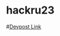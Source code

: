 # hackru23

#[Devpost Link](https://devpost.com/software/arrival-prediction-correction-system-apcs?ref_content=my-projects-tab&ref_feature=my_projects)
